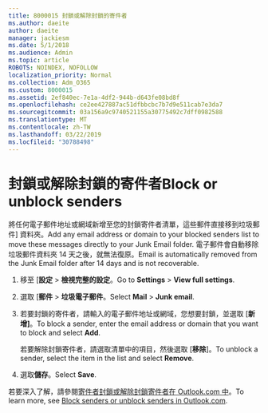 ```yaml
---
title: 8000015 封鎖或解除封鎖的寄件者
ms.author: daeite
author: daeite
manager: jackiesm
ms.date: 5/1/2018
ms.audience: Admin
ms.topic: article
ROBOTS: NOINDEX, NOFOLLOW
localization_priority: Normal
ms.collection: Adm_O365
ms.custom: 8000015
ms.assetid: 2ef840ec-7e1a-4df2-944b-d643fe08bd8f
ms.openlocfilehash: ce2ee427887ac51dfbbcbc7b7d9e511cab7e3da7
ms.sourcegitcommit: 03a156a9c9740521155a30775492c7dff0982588
ms.translationtype: MT
ms.contentlocale: zh-TW
ms.lasthandoff: 03/22/2019
ms.locfileid: "30788498"
---
```

# <a name="block-or-unblock-senders"></a><span data-ttu-id="71d9e-102">封鎖或解除封鎖的寄件者</span><span class="sxs-lookup"><span data-stu-id="71d9e-102">Block or unblock senders</span></span>

<span data-ttu-id="71d9e-103">將任何電子郵件地址或網域新增至您的封鎖寄件者清單，這些郵件直接移到垃圾郵件] 資料夾。</span><span class="sxs-lookup"><span data-stu-id="71d9e-103">Add any email address or domain to your blocked senders list to move these messages directly to your Junk Email folder.</span></span> <span data-ttu-id="71d9e-104">電子郵件會自動移除垃圾郵件資料夾 14 天之後，就無法復原。</span><span class="sxs-lookup"><span data-stu-id="71d9e-104">Email is automatically removed from the Junk Email folder after 14 days and is not recoverable.</span></span>
  
1. <span data-ttu-id="71d9e-105">移至 [**設定** \> **檢視完整的設定**。</span><span class="sxs-lookup"><span data-stu-id="71d9e-105">Go to **Settings** \> **View full settings**.</span></span> 
    
2. <span data-ttu-id="71d9e-106">選取 [**郵件** \> **垃圾電子郵件**。</span><span class="sxs-lookup"><span data-stu-id="71d9e-106">Select **Mail** \> **Junk email**.</span></span> 
    
3. <span data-ttu-id="71d9e-107">若要封鎖的寄件者，請輸入的電子郵件地址或網域，您想要封鎖，並選取 [**新增]**。</span><span class="sxs-lookup"><span data-stu-id="71d9e-107">To block a sender, enter the email address or domain that you want to block and select **Add**.</span></span> 
    
    <span data-ttu-id="71d9e-108">若要解除封鎖寄件者，請選取清單中的項目，然後選取 [**移除**]。</span><span class="sxs-lookup"><span data-stu-id="71d9e-108">To unblock a sender, select the item in the list and select **Remove**.</span></span>
    
4. <span data-ttu-id="71d9e-109">選取**儲存**。</span><span class="sxs-lookup"><span data-stu-id="71d9e-109">Select **Save**.</span></span> 
    
<span data-ttu-id="71d9e-110">若要深入了解，請參閱[寄件者封鎖或解除封鎖寄件者在 Outlook.com 中](https://go.microsoft.com/fwlink/p/?linkid=873133)。</span><span class="sxs-lookup"><span data-stu-id="71d9e-110">To learn more, see [Block senders or unblock senders in Outlook.com](https://go.microsoft.com/fwlink/p/?linkid=873133).</span></span>
  

